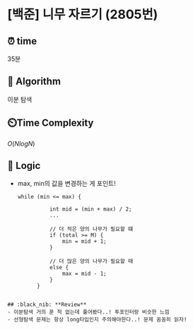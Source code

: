 # [백준] 니무 자르기 (2805번)

## ⏰  **time**
35분

## :pushpin: **Algorithm**

이분 탐색

## ⏲️**Time Complexity**

$O(NlogN)$

## :round_pushpin: **Logic**
- max, min의 값을 변경하는 게 포인트!
  ```
  while (min <= max) {
			
			int mid = (min + max) / 2;
			...

			// 더 적은 양의 나무가 필요할 떄
			if (total >= M) {
				min = mid + 1;
			}
			
			// 더 많은 양의 나무가 필요할 때
			else {
				max = mid - 1;
			}
		}
```

## :black_nib: **Review**
- 이분탐색 거의 푼 적 없는데 풀어봤다..! 투포인터랑 비슷한 느낌
- 선형탐색 문제는 항상 long타입인지 주의해야한다..! 문제 꼼꼼히 읽자!
